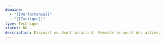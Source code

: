 ```yaml
---
domaine:
  - "[[Performance]]"
  - "[[Tactique]]"
type: Technique
statut: ND
description: Discourt ou chant inspirant. Remonte le moral des alliés.
---
```


